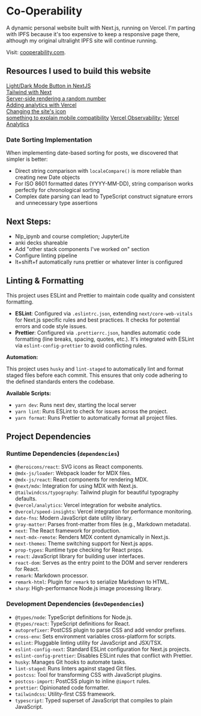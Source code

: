 # Co-Operability

A dynamic personal website built with Next.js, running on Vercel. I'm parting with IPFS because it's too expensive to keep a responsive page there, although my original ultralight IPFS site will continue running.

Visit: [cooperability.com](https://www.cooperability.com).

## Resources I used to build this website
[Light/Dark Mode Button in NextJS](https://www.youtube.com/watch?v=optD7ns4ISQ) \
[Tailwind with Next](https://nextjs.org/docs/app/building-your-application/styling/tailwind-css) \
[Server-side rendering a random number](https://auroratide.com/posts/server-side-rendering-a-random-number) \
[Adding analytics with Vercel](https://ahmadrosid.com/blog/vercel-analytics-tutorial) \
[Changing the site's icon](https://stackoverflow.com/questions/74353529/how-to-add-a-favicon-to-a-nextjs-app-structure-possible-hydration-issue) \
[something to explain mobile compatibility](https://en.wikipedia.org/wiki/Web_Compatibility_Test_for_Mobile_Browsers)
[Vercel Observability](https://vercel.com/docs/observability); [Vercel Analytics](https://vercel.com/docs/analytics)

### Date Sorting Implementation
When implementing date-based sorting for posts, we discovered that simpler is better:
- Direct string comparison with `localeCompare()` is more reliable than creating new Date objects
- For ISO 8601 formatted dates (YYYY-MM-DD), string comparison works perfectly for chronological sorting
- Complex date parsing can lead to TypeScript construct signature errors and unnecessary type assertions

## Next Steps:
- Nlp_ipynb and course completion; JupyterLite
- anki decks shareable
- Add "other stack components I've worked on" section
- Configure linting pipeline
- lt+shift+f automatically runs prettier or whatever linter is configured

## Linting & Formatting

This project uses ESLint and Prettier to maintain code quality and consistent formatting.

- **ESLint**: Configured via `.eslintrc.json`, extending `next/core-web-vitals` for Next.js specific rules and best practices. It checks for potential errors and code style issues.
- **Prettier**: Configured via `.prettierrc.json`, handles automatic code formatting (line breaks, spacing, quotes, etc.). It's integrated with ESLint via `eslint-config-prettier` to avoid conflicting rules.

**Automation:**

This project uses `husky` and `lint-staged` to automatically lint and format staged files before each commit. This ensures that only code adhering to the defined standards enters the codebase.

**Available Scripts:**
- `yarn dev`: Runs next dev, starting the local server
- `yarn lint`: Runs ESLint to check for issues across the project.
- `yarn format`: Runs Prettier to automatically format all project files.

## Project Dependencies

### Runtime Dependencies (`dependencies`)

- `@heroicons/react`: SVG icons as React components.
- `@mdx-js/loader`: Webpack loader for MDX files.
- `@mdx-js/react`: React components for rendering MDX.
- `@next/mdx`: Integration for using MDX with Next.js.
- `@tailwindcss/typography`: Tailwind plugin for beautiful typography defaults.
- `@vercel/analytics`: Vercel integration for website analytics.
- `@vercel/speed-insights`: Vercel integration for performance monitoring.
- `date-fns`: Modern JavaScript date utility library.
- `gray-matter`: Parses front-matter from files (e.g., Markdown metadata).
- `next`: The React framework for production.
- `next-mdx-remote`: Renders MDX content dynamically in Next.js.
- `next-themes`: Theme switching support for Next.js apps.
- `prop-types`: Runtime type checking for React props.
- `react`: JavaScript library for building user interfaces.
- `react-dom`: Serves as the entry point to the DOM and server renderers for React.
- `remark`: Markdown processor.
- `remark-html`: Plugin for `remark` to serialize Markdown to HTML.
- `sharp`: High-performance Node.js image processing library.

### Development Dependencies (`devDependencies`)

- `@types/node`: TypeScript definitions for Node.js.
- `@types/react`: TypeScript definitions for React.
- `autoprefixer`: PostCSS plugin to parse CSS and add vendor prefixes.
- `cross-env`: Sets environment variables cross-platform for scripts.
- `eslint`: Pluggable linting utility for JavaScript and JSX/TSX.
- `eslint-config-next`: Standard ESLint configuration for Next.js projects.
- `eslint-config-prettier`: Disables ESLint rules that conflict with Prettier.
- `husky`: Manages Git hooks to automate tasks.
- `lint-staged`: Runs linters against staged Git files.
- `postcss`: Tool for transforming CSS with JavaScript plugins.
- `postcss-import`: PostCSS plugin to inline `@import` rules.
- `prettier`: Opinionated code formatter.
- `tailwindcss`: Utility-first CSS framework.
- `typescript`: Typed superset of JavaScript that compiles to plain JavaScript.
